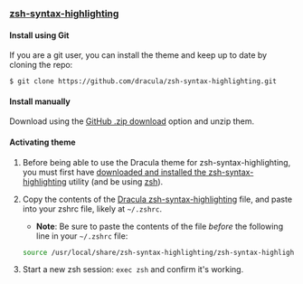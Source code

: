### [zsh-syntax-highlighting](https://github.com/zsh-users/zsh-syntax-highlighting)


#### Install using Git

If you are a git user, you can install the theme and keep up to date by cloning the repo:

    $ git clone https://github.com/dracula/zsh-syntax-highlighting.git

#### Install manually

Download using the [GitHub .zip download](https://github.com/dracula/zsh-syntax-highlighting/archive/master.zip) option and unzip them.

#### Activating theme

1. Before being able to use the Dracula theme for zsh-syntax-highlighting, you must first have [downloaded and installed the zsh-syntax-highlighting](https://github.com/zsh-users/zsh-syntax-highlighting/blob/master/INSTALL.md) utility (and be using [zsh](https://github.com/ohmyzsh/ohmyzsh/wiki/Installing-ZSH)).

2. Copy the contents of the [Dracula zsh-syntax-highlighting](https://github.com/bigpick/zsh-syntax-highlighting/blob/master/zsh-syntax-highlighting.sh) file, and paste into your zshrc file, likely at `~/.zshrc`.

   * **Note**: Be sure to paste the contents of the file _before_ the following line in your `~/.zshrc` file:

   ```bash
   source /usr/local/share/zsh-syntax-highlighting/zsh-syntax-highlighting.zsh
   ```

3. Start a new zsh session: `exec zsh` and confirm it's working.
